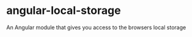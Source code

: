 angular-local-storage
=====================

An Angular module that gives you access to the browsers local storage